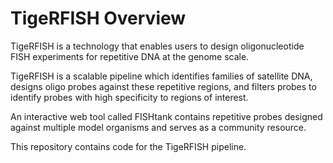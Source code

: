 # TigeRFISH Overview

TigeRFISH is a technology that enables users to design oligonucleotide FISH experiments for repetitive DNA at the genome scale. 

TigeRFISH is a scalable pipeline which identifies families of satellite DNA, designs oligo probes against these repetitive regions, and filters probes to identify probes with high specificity to regions of interest.

An interactive web tool called FISHtank contains repetitive probes designed against multiple model organisms and serves as a community resource. 

This repository contains code for the TigeRFISH pipeline. 
